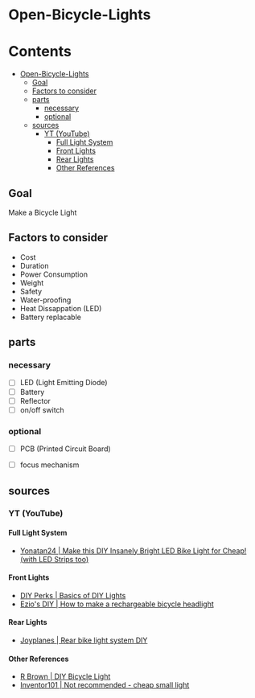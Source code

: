 # Open-Bicycle-Lights

# Contents

- [Open-Bicycle-Lights](#open-bicycle-lights)
    - [Goal](#goal)
    - [Factors to consider](#factors-to-consider)
    - [parts](#parts)
        - [necessary](#necessary)
        - [optional](#optional)
    - [sources](#sources)
        - [YT (YouTube)](#yt-youtube)
            - [Full Light System](#full-light-system)
            - [Front Lights](#front-lights)
            - [Rear Lights](#rear-lights)
            - [Other References](#other-references)

## Goal 
Make a Bicycle Light

## Factors to consider
- Cost
- Duration
- Power Consumption
- Weight
- Safety
- Water-proofing
- Heat Dissappation (LED)
- Battery replacable

## parts
### necessary

- [ ] LED (Light Emitting Diode)
- [ ] Battery
- [ ] Reflector
- [ ] on/off switch

### optional

- [ ] PCB (Printed Circuit Board)
- [ ] focus mechanism



## sources
### YT (YouTube)
#### Full Light System

- [Yonatan24	| Make this DIY Insanely Bright LED Bike Light for Cheap! (with LED Strips too)](https://youtu.be/Kilp9PSJP4c)

#### Front Lights

- [DIY Perks	| Basics of DIY Lights](https://youtu.be/Y06VHj1GvLI)
- [Ezio's DIY	| How to make a rechargeable bicycle headlight](https://youtu.be/ZZmdYamyUkM)

#### Rear Lights

- [Joyplanes | Rear bike light system DIY](https://youtu.be/jYhN4a_qM9I)

#### Other References

- [R Brown		| DIY Bicycle Light](https://youtu.be/gDQlAEYnKeY)
- [Inventor101	| Not recommended - cheap small light](https://youtu.be/SosoUit-FtQ)

